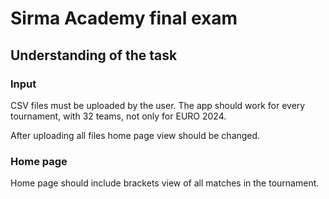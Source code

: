# Sirma Academy final exam

## Understanding of the task

### Input

CSV files must be uploaded by the user. The app should work for every tournament, with 32 teams, not only for EURO 2024.

After uploading all files home page view should be changed.

### Home page

Home page should include brackets view of all matches in the tournament.
